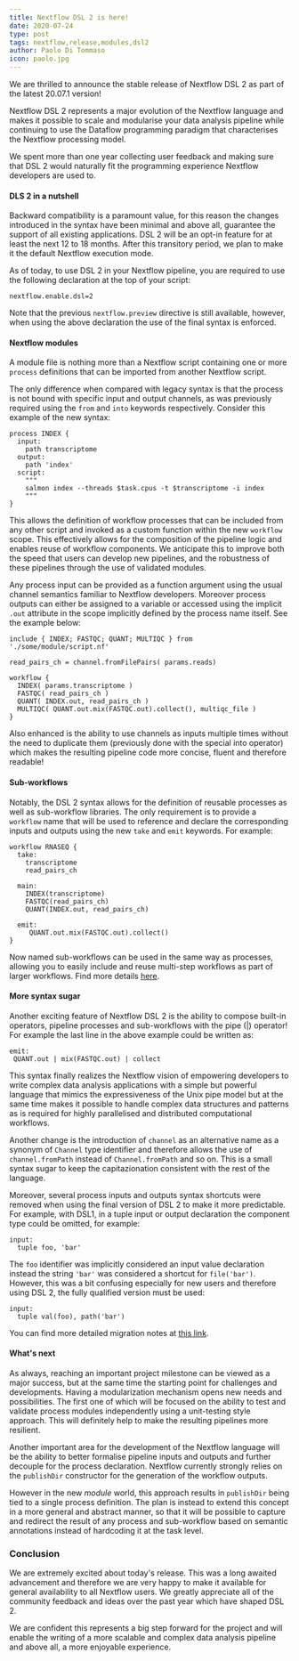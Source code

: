 ```yaml
---
title: Nextflow DSL 2 is here!
date: 2020-07-24
type: post
tags: nextflow,release,modules,dsl2
author: Paolo Di Tommaso
icon: paolo.jpg
---
```


We are thrilled to announce the stable release of Nextflow DSL 2 as part of the latest 20.07.1 version!

Nextflow DSL 2 represents a major evolution of the Nextflow language and makes it possible to scale and modularise your data analysis pipeline while continuing to use the Dataflow programming paradigm that characterises the Nextflow processing model.

We spent more than one year collecting user feedback and making sure that DSL 2 would naturally fit the programming experience Nextflow developers are used to.

#### DLS 2 in a nutshell

Backward compatibility is a paramount value, for this reason the changes introduced in the syntax have been minimal and above all, guarantee the support of all existing applications. DSL 2 will be an opt-in feature for at least the next 12 to 18 months. After this transitory period, we plan to make it the default Nextflow execution mode.

As of today, to use DSL 2 in your Nextflow pipeline, you are required to use the following declaration at the top of your script:

```
nextflow.enable.dsl=2
```

Note that the previous `nextflow.preview` directive is still available, however, when using the above declaration the use of the final syntax is enforced.

#### Nextflow modules

A module file is nothing more than a Nextflow script containing one or more `process` definitions that can be imported from another Nextflow script.

The only difference when compared with legacy syntax is that the process is not bound with specific input and output channels, as was previously required using the `from` and `into` keywords respectively. Consider this example of the new syntax:

```
process INDEX {
  input:
    path transcriptome
  output:
    path 'index'
  script:
    """
    salmon index --threads $task.cpus -t $transcriptome -i index
    """
}
```

This allows the definition of workflow processes that can be included from any other script and invoked as a custom function within the new `workflow` scope. This effectively allows for the composition of the pipeline logic and enables reuse of workflow components. We anticipate this to improve both the speed that users can develop new pipelines, and the robustness of these pipelines through the use of validated modules.

Any process input can be provided as a function argument using the usual channel semantics familiar to Nextflow developers. Moreover process outputs can either be assigned to a variable or accessed using the implicit `.out` attribute in the scope implicitly defined by the process name itself. See the example below:

```
include { INDEX; FASTQC; QUANT; MULTIQC } from './some/module/script.nf'

read_pairs_ch = channel.fromFilePairs( params.reads)

workflow {
  INDEX( params.transcriptome )
  FASTQC( read_pairs_ch )
  QUANT( INDEX.out, read_pairs_ch )
  MULTIQC( QUANT.out.mix(FASTQC.out).collect(), multiqc_file )
}
```

Also enhanced is the ability to use channels as inputs multiple times without the need to duplicate them (previously done with the special into operator) which makes the resulting pipeline code more concise, fluent and therefore readable!

#### Sub-workflows

Notably, the DSL 2 syntax allows for the definition of reusable processes as well as sub-workflow libraries. The only requirement is to provide a `workflow` name that will be used to reference and declare the corresponding inputs and outputs using the new `take` and `emit` keywords. For example:

```
workflow RNASEQ {
  take:
    transcriptome
    read_pairs_ch

  main:
    INDEX(transcriptome)
    FASTQC(read_pairs_ch)
    QUANT(INDEX.out, read_pairs_ch)

  emit:
     QUANT.out.mix(FASTQC.out).collect()
}
```

Now named sub-workflows can be used in the same way as processes, allowing you to easily include and reuse multi-step workflows as part of larger workflows. Find more details [here](/docs/latest/dsl2.html).

#### More syntax sugar

Another exciting feature of Nextflow DSL 2 is the ability to compose built-in operators, pipeline processes and sub-workflows with the pipe (|) operator! For example the last line in the above example could be written as:

```
emit:
 QUANT.out | mix(FASTQC.out) | collect
```

This syntax finally realizes the Nextflow vision of empowering developers to write complex data analysis applications with a simple but powerful language that mimics the expressiveness of the Unix pipe model but at the same time makes it possible to handle complex data structures and patterns as is required for highly parallelised and distributed computational workflows.

Another change is the introduction of `channel` as an alternative name as a synonym of `Channel` type identifier and therefore allows the use of `channel.fromPath` instead of `Channel.fromPath` and so on. This is a small syntax sugar to keep the capitazionation consistent with the rest of the language.

Moreover, several process inputs and outputs syntax shortcuts were removed when using the final version of DSL 2 to make it more predictable. For example, with DSL1, in a tuple input or output declaration the component type could be omitted, for example:

```
input:
  tuple foo, 'bar'
```

The `foo` identifier was implicitly considered an input value declaration instead the string `'bar'` was considered a shortcut for `file('bar')`. However, this was a bit confusing especially for new users and therefore using DSL 2, the fully qualified version must be used:

```
input:
  tuple val(foo), path('bar')
```

You can find more detailed migration notes at [this link](/docs/latest/dsl2.html#dsl2-migration-notes).

#### What's next

As always, reaching an important project milestone can be viewed as a major success, but at the same time the starting point for challenges and developments. Having a modularization mechanism opens new needs and possibilities. The first one of which will be focused on the ability to test and validate process modules independently using a unit-testing style approach. This will definitely help to make the resulting pipelines more resilient.

Another important area for the development of the Nextflow language will be the ability to better formalise pipeline inputs and outputs and further decouple for the process declaration. Nextflow currently strongly relies on the `publishDir` constructor for the generation of the workflow outputs.

However in the new _module_ world, this approach results in `publishDir` being tied to a single process definition. The plan is instead to extend this concept in a more general and abstract manner, so that it will be possible to capture and redirect the result of any process and sub-workflow based on semantic annotations instead of hardcoding it at the task level.

### Conclusion

We are extremely excited about today's release. This was a long awaited advancement and therefore we are very happy to make it available for general availability to all Nextflow users. We greatly appreciate all of the community feedback and ideas over the past year which have shaped DSL 2.

We are confident this represents a big step forward for the project and will enable the writing of a more scalable and complex data analysis pipeline and above all, a more enjoyable experience.
